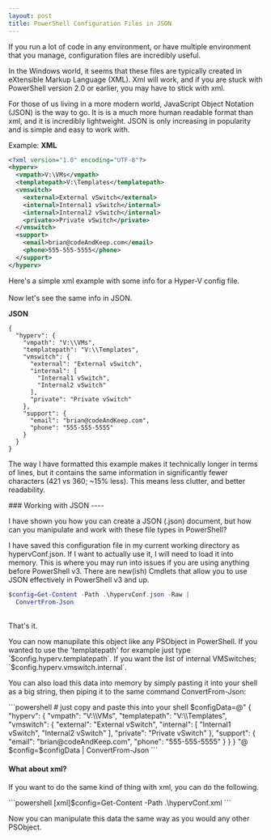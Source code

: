```yaml
---
layout: post
title: PowerShell Configuration Files in JSON 
---
```


If you run a lot of code in any environment, or have multiple environment that you manage, configuration files are incredibly useful.

<p>
  In the Windows world, it seems that these files are typically created in 
  eXtensible Markup Language (XML).  
  Xml will work, and if you are stuck with PowerShell version 2.0 or earlier, 
  you may have to stick with xml.
</p>

<p>
  For those of us living in a more modern world, 
  JavaScript Object Notation (JSON) is the way to go.  
  It is is a much more human readable format than xml, 
  and it is incredibly lightweight. 
  JSON is only increasing in popularity and is simple and easy to work with.
</p>

Example:
**XML**
```xml
<?xml version="1.0" encoding="UTF-8"?>
<hyperv>
  <vmpath>V:\VMs</vmpath>
  <templatepath>V:\Templates</templatepath>
  <vmswitch> 
    <external>External vSwitch</external>
    <internal>Internal1 vSwitch</internal>
    <internal>Internal2 vSwitch</internal>
    <private>>Private vSwitch</private>
  </vmswitch>
  <support>
    <email>brian@codeAndKeep.com</email>
    <phone>555-555-5555</phone>
  </support>
</hyperv>
```
Here's a simple xml example with some info for a Hyper-V config file.  
<br>
Now let's see the same info in JSON.

**JSON**
```
{
  "hyperv": {
    "vmpath": "V:\\VMs",
    "templatepath": "V:\\Templates",
    "vmswitch": {
      "external": "External vSwitch",
      "internal": [
        "Internal1 vSwitch",
        "Internal2 vSwitch"
      ],
      "private": "Private vSwitch"
    },
    "support": {
      "email": "brian@codeAndKeep.com",
      "phone": "555-555-5555"
    }
  }
}
```
<p>
  The way I have formatted this example makes it technically longer in terms of lines, 
  but it contains the same information in significantly fewer characters (421 vs 360; ~15% less).  
  This means less clutter, and better readability.
</p>
### Working with JSON
----
<p>
  I have shown you how you can create a JSON (.json) document, but how can you manipulate and
  work with these file types in PowerShell?
</p>  
<p>
  I have saved this configuration file in my current working directory as hypervConf.json.
  If I want to actually use it, I will need to load it into memory.
  This is where you may run into issues if you are using anything before PowerShell v3.
  There are new(ish) Cmdlets that allow you to use JSON effectively in PowerShell v3 and up.
</p>

```powershell
$config=Get-Content -Path .\hypervConf.json -Raw |
  ConvertFrom-Json
```
<br>
That's it.  
<p>
  You can now manupilate this object like any PSObject in PowerShell.
  If you wanted to use the 'templatepath' for example just type `$config.hyperv.templatepath`.
  If you want the list of internal VMSwitches; `$config.hyperv.vmswitch.internal`.
</p>

<p>
  You can also load this data into memory by simply pasting it into your shell as a big string,
  then piping it to the same command ConvertFrom-Json:
</p>
```powershell
# just copy and paste this into your shell
$configData=@"
{
  "hyperv": {
    "vmpath": "V:\\VMs",
    "templatepath": "V:\\Templates",
    "vmswitch": {
      "external": "External vSwitch",
      "internal": [
        "Internal1 vSwitch",
        "Internal2 vSwitch"
      ],
      "private": "Private vSwitch"
    },
    "support": {
      "email": "brian@codeAndKeep.com",
      "phone": "555-555-5555"
    }
  }
}
"@
$config=$configData | ConvertFrom-Json
```

#### What about xml?
<p>
  If you want to do the same kind of thing with xml, you can do the following.
</p>
```powershell
[xml]$config=Get-Content -Path .\hypervConf.xml
```
<p>
  Now you can manipulate this data the same way as you would any other PSObject.
</p>

